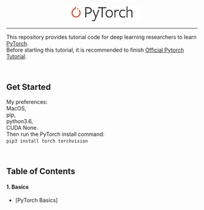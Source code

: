 <p align="center"><img width="40%" src="logo/pytorch_logo_2018.svg" /></p>

--------------------------------------------------------------------------------

This repository provides tutorial code for deep learning researchers to learn [PyTorch](https://github.com/pytorch/pytorch). 
<br/>
Before starting this tutorial, 
it is recommended to finish [Official Pytorch Tutorial](http://pytorch.org/tutorials/beginner/deep_learning_60min_blitz.html).


<br/>

## Get Started
My preferences:<br>
MacOS,<br>
pip,<br>
python3.6,<br>
CUDA None.<br>
Then run the PyTorch install command: <br>
`pip3 install torch torchvision`

<br/>

## Table of Contents

#### 1. Basics
* [PyTorch Basics]
